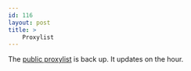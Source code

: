 ```yaml
---
id: 116
layout: post
title: >
    Proxylist
---
```


The <a href="http://www.socklabs.com/proxylist.txt">public proxylist</a> is back up. It updates on the hour.
